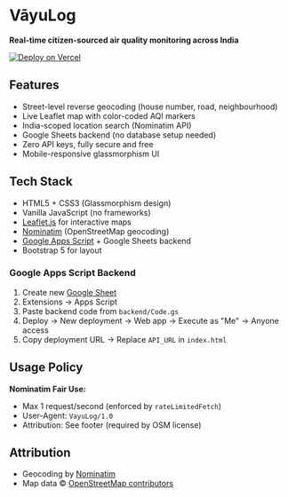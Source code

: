 # VāyuLog 

**Real-time citizen-sourced air quality monitoring across India**

[![Deploy on Vercel](https://vercel.com/button)](https://vercel.com/import/project?template=https://github.com/YOUR_USERNAME/vayulog)

## Features
-  Street-level reverse geocoding (house number, road, neighbourhood)
-  Live Leaflet map with color-coded AQI markers
-  India-scoped location search (Nominatim API)
-  Google Sheets backend (no database setup needed)
-  Zero API keys, fully secure and free
-  Mobile-responsive glassmorphism UI

## Tech Stack
- HTML5 + CSS3 (Glassmorphism design)
- Vanilla JavaScript (no frameworks)
- [Leaflet.js](https://leafletjs.com/) for interactive maps
- [Nominatim](https://nominatim.org) (OpenStreetMap geocoding)
- [Google Apps Script](https://script.google.com) + Google Sheets backend
- Bootstrap 5 for layout

### Google Apps Script Backend
1. Create new [Google Sheet](https://sheets.google.com)
2. Extensions → Apps Script
3. Paste backend code from `backend/Code.gs`
4. Deploy → New deployment → Web app → Execute as "Me" → Anyone access
5. Copy deployment URL → Replace `API_URL` in `index.html`

## Usage Policy
**Nominatim Fair Use:**
- Max 1 request/second (enforced by `rateLimitedFetch`)
- User-Agent: `VayuLog/1.0`
- Attribution: See footer (required by OSM license)

## Attribution
- Geocoding by [Nominatim](https://nominatim.openstreetmap.org)
- Map data © [OpenStreetMap contributors](https://www.openstreetmap.org/copyright)
